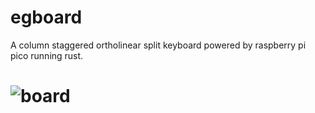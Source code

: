 # egboard
A column staggered ortholinear split keyboard powered by raspberry pi pico running rust. 
# ![board](https://github.com/ArchUsr64/egboard/assets/83179501/275c1935-c2be-4ced-8664-789b1430a289)
